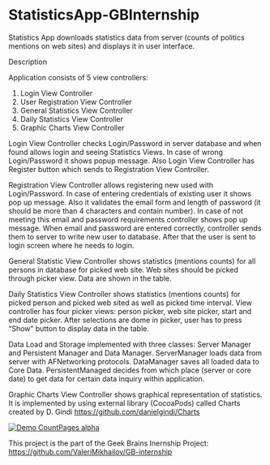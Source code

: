 # StatisticsApp-GBInternship
Statistics App downloads statistics data from server (counts of politics mentions on web sites) and displays it in user interface.

Description

Application consists of 5 view controllers: 

1. Login View Controller
2. User Registration View Controller
3. General Statistics View Controller
4. Daily Statistics View Controller
5. Graphic Charts View Controller

Login View Controller checks Login/Password in server database and when found allows login and seeing Statistics Views. In case of wrong Login/Password it shows popup message.
Also Login View Controller has Register button which sends to Registration View Controller.

Registration View Controller allows registering new used with Login/Password. In case of entering credentials of existing user it shows pop up message. Also it validates the email form and length of password (it should be more than 4 characters and contain number). In case of not meeting this email and password requirements controller shows pop up message. When email and password are entered correctly, controller sends them to server to write new user to database. After that the user is sent to login screen where he needs to login.

General Statistic View Controller shows statistics (mentions counts) for all persons in database for picked web site. Web sites should be picked through picker view.
Data are shown in the table.

Daily Statistics View Controller shows statistics (mentions counts) for picked person and picked web sited as well as picked time interval. View controller has four picker views: person picker, web site picker, start and end date picker. After selections are dome in picker, user has to press “Show” button to display data in the table.

Data Load and Storage implemented with three classes: Server Manager and Persistent Manager and Data Manager.
ServerManager loads data from server with AFNetworking protocols.
DataManager saves all loaded data to Core Data.
PersistentManaged decides from which place (server or core date) to get data for certain data inquiry within application.

Graphic Charts View Controller shows graphical representation of statistics. It is implemented by using external library (CocoaPods) called Charts created by D. Gindi 
https://github.com/danielgindi/Charts


[![Demo CountPages alpha](https://j.gifs.com/Anz4OO.gif)](https://youtu.be/yV5MeBYCD_A)


This project is the part of the Geek Brains Inernship Project: https://github.com/ValeriMikhailov/GB-internship
